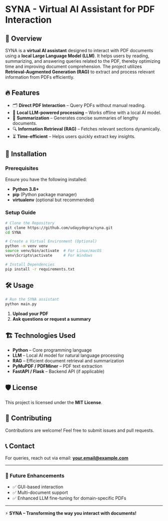 # SYNA - Virtual AI Assistant for PDF Interaction

## 📌 Overview
SYNA is a **virtual AI assistant** designed to interact with PDF documents using a **local Large Language Model (LLM)**. It helps users by reading, summarizing, and answering queries related to the PDF, thereby optimizing time and improving document comprehension. The project utilizes **Retrieval-Augmented Generation (RAG)** to extract and process relevant information from PDFs efficiently.

## 🔥 Features
- 🗂 **Direct PDF Interaction** – Query PDFs without manual reading.
- 🧠 **Local LLM-powered processing** – Works offline with a local AI model.
- 📖 **Summarization** – Generates concise summaries of lengthy documents.
- 🔍 **Information Retrieval (RAG)** – Fetches relevant sections dynamically.
- ⏳ **Time-efficient** – Helps users quickly extract key insights.

## 🚀 Installation
### Prerequisites
Ensure you have the following installed:
- **Python 3.8+**
- **pip** (Python package manager)
- **virtualenv** (optional but recommended)

### Setup Guide
```sh
# Clone the Repository
git clone https://github.com/udayydogra/syna.git
cd SYNA

# Create a Virtual Environment (Optional)
python -m venv venv
source venv/bin/activate  # For Linux/macOS
venv\Scripts\activate     # For Windows

# Install Dependencies
pip install -r requirements.txt
```

## 🛠 Usage
```sh
# Run the SYNA assistant
python main.py
```
1. **Upload your PDF**
2. **Ask questions or request a summary**

## 🏗 Technologies Used
- **Python** – Core programming language
- **LLM** – Local AI model for natural language processing
- **RAG** – Efficient document retrieval and summarization
- **PyMuPDF / PDFMiner** – PDF text extraction
- **FastAPI / Flask** – Backend API (if applicable)

## 🛡 License
This project is licensed under the **MIT License**.

## 🙌 Contributing
Contributions are welcome! Feel free to submit issues and pull requests.

## 📞 Contact
For queries, reach out via email: **your.email@example.com**

---
### 🎯 Future Enhancements
- ✅ GUI-based interaction
- ✅ Multi-document support
- ✅ Enhanced LLM fine-tuning for domain-specific PDFs

---

⚡ **SYNA – Transforming the way you interact with documents!**

